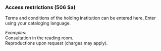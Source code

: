 ### Access restrictions (506 $a)

Terms and conditions of the holding institution can be entered here. Enter using your cataloging language.

_Examples:_  
Consultation in the reading room.  
Reproductions upon request (charges may apply).